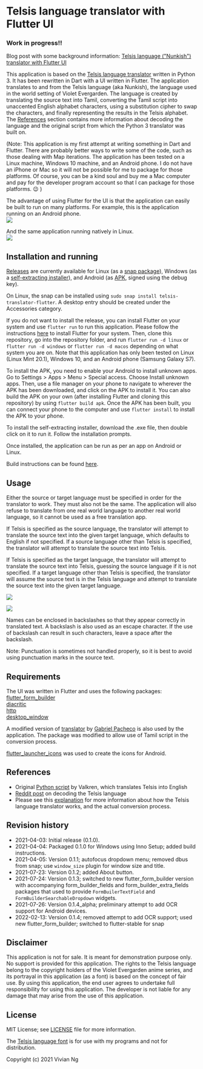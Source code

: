# Telsis language translator with Flutter UI

### Work in progress!!

Blog post with some background information: [Telsis language ("Nunkish") translator with Flutter UI](https://teck78.blogspot.com/2021/04/telsis-language-nunkish-translator-with.html)<br>

This application is based on the [Telsis language translator](https://github.com/vivian-ng/telsis_translator) written in Python 3. It has been rewritten in Dart with a UI written in Flutter. The application translates to and from the Telsis language (aka Nunkish), the language used in the world setting of Violet Evergarden. The language is created by translating the source text into Tamil, converting the Tamil script into unaccented English alphabet characters, using a substitution cipher to swap the characters, and finally representing the results in the Telsis alphabet. The [References](#references) section contains more information about decoding the language and the original script from which the Python 3 translator was built on.

(Note: This application is my first attempt at writing something in Dart and Flutter. There are probably better ways to write some of the code, such as those dealing with Map iterations. The application has been tested on a Linux machine, Windows 10 machine, and an Android phone. I do not have an iPhone or Mac so it will not be possible for me to package for those platforms. Of course, you can be a kind soul and buy me a Mac computer and pay for the developer program account so that I can package for those platforms. :wink: )

The advantage of using Flutter for the UI is that the application can easily be built to run on many platforms. For example, this is the application running on an Android phone.<br>
![](screenshots/fromJAtoTEL.jpg)


And the same application running natively in Linux.<br>
![](screenshots/onLinux.png)

## Installation and running
[Releases](https://github.com/vivian-ng/telsis_translator_flutter/releases) are currently available for Linux (as a [snap package](https://snapcraft.io/telsis-translator-flutter)), Windows (as a [self-extracting installer](https://github.com/vivian-ng/telsis_translator_flutter/releases/download/0.1.2/telsis-translator-flutter_0.1.2.exe)), and Android (as [APK](https://github.com/vivian-ng/telsis_translator_flutter/releases/download/0.1.3/telsis-translator-flutter_0.1.3.apk), signed using the debug key).

On Linux, the snap can be installed using `sudo snap install telsis-translator-flutter`. A desktop entry should be created under the Accessories category.

If you do not want to install the release, you can install Flutter on your system and use `flutter run` to run this application. Please follow the instructions [here](https://flutter.dev/docs/get-started/install) to install Flutter for your system. Then, clone this repository, go into the repository folder, and run `flutter run -d linux` or `flutter run -d windows` or `flutter run -d macos` depending on what system you are on. Note that this application has only been tested on Linux (Linux Mint 20.1), Windows 10, and an Android phone (Samsung Galaxy S7).

To install the APK, you need to enable your Android to install unknown apps. Go to Settings > Apps > Menu > Special access. Choose Install unknown apps. Then, use a file manager on your phone to navigate to wherever the APK has been downloaded, and click on the APK to install it. You can also build the APK on your own (after installing Flutter and cloning this repository) by using `flutter build apk`. Once the APK has been built, you can connect your phone to the computer and use `flutter install` to install the APK to your phone.

To install the self-extracting installer, download the .exe file, then double click on it to run it. Follow the installation prompts.

Once installed, the application can be run as per an app on Android or Linux.

Build instructions can be found [here](BUILD.md).

## Usage
Either the source or target language must be specified in order for the translator to work. They must also not be the same. The application will also refuse to translate from one real world language to another real world language, so it cannot be used as a free translation app.

If Telsis is specified as the source language, the translator will attempt to translate the source text into the given target language, which defaults to English if not specified. If a source language other than Telsis is specified, the translator will attempt to translate the source text into Telsis.

If Telsis is specified as the target language, the translator will attempt to translate the source text into Telsis, guessing the source language if it is not specified. If a target language other than Telsis is specified, the translator will assume the source text is in the Telsis language and attempt to translate the source text into the given target language.

![](screenshots/onWindows.png)


![](screenshots/fromTELtoJA.jpg)


Names can be enclosed in backslashes so that they appear correctly in translated text. A backslash is also used as an escape character. If the use of backslash can result in such characters, leave a space after the backslash.

Note: Punctuation is sometimes not handled properly, so it is best to avoid using punctuation marks in the source text.

## Requirements
The UI was written in Flutter and uses the following packages:<br>
[flutter_form_builder](https://pub.dev/packages/flutter_form_builder)<br>
[diacritic](https://pub.dev/packages/diacritic)<br>
[http](https://pub.dev/packages/http)<br>
[desktop_window](https://pub.dev/packages/desktop_window)<br>

A modified version of [translator](https://pub.dev/packages/translator)
by [Gabriel Pacheco](https://github.com/gabrielpacheco23) is also used by the application. The package was modified to allow use of Tamil script in the conversion process.

[flutter_launcher_icons](https://pub.dev/packages/flutter_launcher_icons) was used to create the icons for Android.

## References
- Original [Python script](https://repl.it/@ValkrenDarklock/NunkishTrans) by Valkren, which translates Telsis into English
- [Reddit post](https://www.reddit.com/r/anime/comments/88bbob/violet_evergarden_alphabet_and_language_part_2/) on decoding the Telsis language
- Please see this [explanation](https://github.com/vivian-ng/telsis_translator/blob/main/explanation.md) for more information about how the Telsis language translator works, and the actual conversion process.

## Revision history
- 2021-04-03: Initial release (0.1.0).
- 2021-04-04: Packaged 0.1.0 for Windows using Inno Setup; added build instructions.
- 2021-04-05: Version 0.1.1; autofocus dropdown menu; removed dbus from snap; use `window_size` plugin for window size and title.
- 2021-07-23: Version 0.1.2; added About button.
- 2021-07-24: Version 0.1.3; switched to new flutter_form_builder version with accompanying form_builder_fields and form_builder_extra_fields packages that used to provide `FormBuilerTextField` and `FormBuilderSearchableDropdown` widgets.
- 2021-07-26: Version 0.1.4_alpha; preliminary attempt to add OCR support for Android devices.
- 2022-02-13: Version 0.1.4; removed attempt to add OCR support; used new flutter_form_builder; switched to flutter-stable for snap

## Disclaimer
This application is not for sale. It is meant for demonstration purpose only. No support is provided for this application. The rights to the Telsis language belong to the copyright holders of the Violet Evergarden anime series, and its portrayal in this application (as a font) is based on the concept of fair use. By using this application, the end user agrees to undertake full responsibility for using this application. The developer is not liable for any damage that may arise from the use of this application.

## License
MIT License; see [LICENSE](LICENSE) file for more information.

The [Telsis language font](fonts/TelsisTyped.otf) is for use with my programs and not for distribution.


Copyright (c) 2021 Vivian Ng
